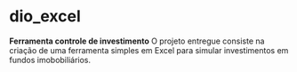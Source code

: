 # dio_excel
**Ferramenta controle de investimento**
O projeto entregue consiste na criação de uma ferramenta simples em Excel para simular investimentos em fundos imobobiliários.
